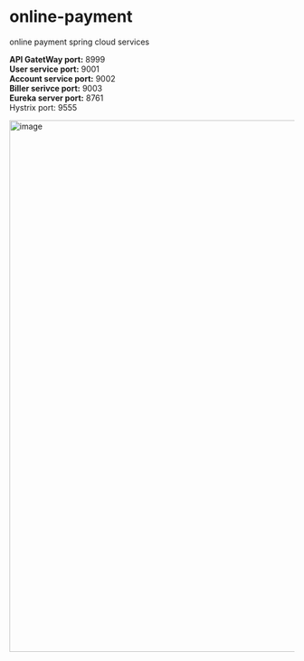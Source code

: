 # online-payment
online payment spring cloud services 

**API GatetWay port:** 8999 <br/>
**User service port:** 9001<br/>
**Account service port:** 9002<br/>
**Biller serivce port:** 9003<br/>
**Eureka server port:** 8761<br/>
Hystrix port: 9555

<img width="938" alt="image" src="https://github.com/shshrwt/online-payment/assets/6680364/e1f1d638-9c3c-4fc8-a23f-52f07015189d">


